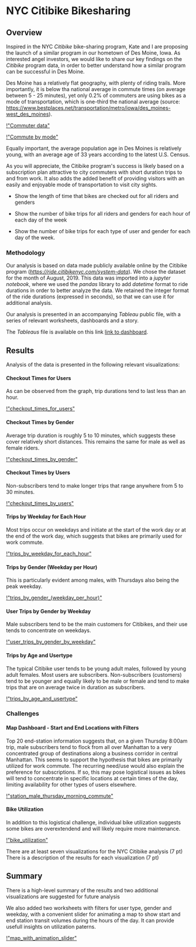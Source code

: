 # NYC Citibike Bikesharing

## Overview

Inspired in the NYC *Citibike* bike-sharing program, Kate and I are proposing the launch of a similar program in our hometown of Des Moine, Iowa. As interested angel investors, we would like to share our key findings on the *Citibike* program data, in order to better understand how a similar program can be successful in Des Moine.

Des Moine has a relatively flat geography, with plenty of riding trails. More importantly, it is below tha national average in commute times (on average between 5 - 25 minutes), yet only 0.2% of commuters are using bikes as a mode of transportation, which is one-third the national average (source: https://www.bestplaces.net/transportation/metro/iowa/des_moines-west_des_moines). 

[!"Commuter data"](Resources/images/des_moines_commute_data.png)

[!"Commute by mode"](Resources/images/des_moines_commute_type.png)


Equally important, the average population age in Des Moines is relatively young, with an average age of 33 years according to the latest U.S. Census.

As you will appreciate, the Citibike program's success is likely based on a subscription plan attractive to city commuters with short duration trips to and from work. It also adds the added benefit of providing visitors with an easily and enjoyable mode of transportation to visit city sights.


* Show the length of time that bikes are checked out for all riders and genders

* Show the number of bike trips for all riders and genders for each hour of each day of the week

* Show the number of bike trips for each type of user and gender for each day of the week.

### Methodology

Our analysis is based on data made publicly available online by the Citibike program (*https://ride.citibikenyc.com/system-data*). We chose the dataset for the month of August, 2019. This data was imported into a *jupyter notebook*, where we used the *pandas* library to add *datetime* format to ride durations in order to better analyze the data. We retained the integer format of the ride durations (expressed in seconds), so that we can use it for additional analysis.

Our analysis is presented in an accompanying *Tableau* public file, with a series of relevant worksheets, dashboards and a story.

The *Tableaus* file is available on this link [link to dashboard](https://public.tableau.com/app/profile/ignacio.guerra/viz/NYCCitibikeChallenge_16368699626060/NYCCitibikes?publish=yes "NYC Citibike Challenge").


## Results

Analysis of the data is presented in the following relevant visualizations:

#### Checkout Times for Users

As can be observed from the graph, trip durations tend to last less than an hour.

[!"checkout_times_for_users"](Resources/images/checkout_times_for_users.png)

#### Checkout Times by Gender

Average trip duration is roughly 5 to  10 minutes, which suggests these cover relatively short distances. This remains the same for male as well as  female riders.

[!"checkout_times_by_gender"](Resources/images/checkout_times_by_gender.png)

#### Checkout Times by Users

Non-subscribers tend to make longer trips that range anywhere from 5 to 30 minutes.

[!"checkout_times_by_users"](Resources/images/checkout_times_by_users.png)

#### Trips by Weekday for Each Hour

Most trips occur on weekdays and initiate at the start of the work day or at the end of the work day, which suggests that bikes are primarily used for work commute.

[!"trips_by_weekday_for_each_hour"](Resources/images/trips_by_weekday_for_each_hour.png)

#### Trips by Gender (Weekday per Hour)

This is particularly evident among males, with Thursdays also being the peak weekday.

[!"trips_by_gender_(weekday_per_hour)"](Resources/images/trips_by_gender_(weekday_per_hour).png)

#### User Trips by Gender by Weekday

Male subscribers tend to be the main customers for Citibikes, and their use tends to concentrate on weekdays.

[!"user_trips_by_gender_by_weekday"](Resources/images/user_trips_by_gender_by_weekday.png)

#### Trips by Age and Usertype

The typical Citibike user tends to be young adult males, followed by young adult females. Most users are subscribers. Non-subscribers (customers) tend to be younger and equally likely to be male or female and tend to make trips that are on average twice in duration as subscribers.

[!"trips_by_age_and_usertype"](Resources/images/trips_by_age_and_usertype)

### Challenges

#### Map Dashboard - Start and End Locations with Filters

Top 20 end-station information suggests that, on a given Thursday 8:00am trip, male subscribers tend to flock from all over Manhattan to a very concentrated group of destinations along a business corridor in central Manhattan. This seems to support the hypothesis that bikes are primarily utilized for work commute. The recurring need/use would also explain the preference for subscriptions. If so, this may pose logistical issues as bikes will tend to concentrate in specific locations at certain times of the day, limiting availability for other types of users elsewhere.

[!"station_male_thursday_morning_commute"](Resources/images/station_male_thursday_morning_commute.png)

#### Bike Utilization

In addition to this logistical challenge, individual bike utilization suggests some bikes are overextendend and will likely require more maintenance.

[!"bike_utilization"](Resources/images/bike_utilization.png)


There are at least seven visualizations for the NYC Citibike analysis (7 pt)
There is a description of the results for each visualization (7 pt)


## Summary






There is a high-level summary of the results and two additional visualizations are suggested for future analysis 

We also added two worksheets with filters for user type, gender and weekday, with a convenient slider for animating a map to show start and end station transit volumes during the hours of the day. It can provide usefull insights on utilization paterns.

[!"map_with_animation_slider"](Resources/images/map_with_animation_slider.png)




